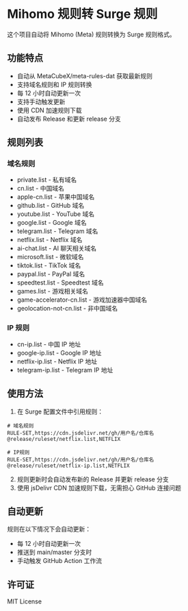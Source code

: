 # Mihomo 规则转 Surge 规则

这个项目自动将 Mihomo (Meta) 规则转换为 Surge 规则格式。

## 功能特点

- 自动从 MetaCubeX/meta-rules-dat 获取最新规则
- 支持域名规则和 IP 规则转换
- 每 12 小时自动更新一次
- 支持手动触发更新
- 使用 CDN 加速规则下载
- 自动发布 Release 和更新 release 分支

## 规则列表

### 域名规则

- private.list - 私有域名
- cn.list - 中国域名
- apple-cn.list - 苹果中国域名
- github.list - GitHub 域名
- youtube.list - YouTube 域名
- google.list - Google 域名
- telegram.list - Telegram 域名
- netflix.list - Netflix 域名
- ai-chat.list - AI 聊天相关域名
- microsoft.list - 微软域名
- tiktok.list - TikTok 域名
- paypal.list - PayPal 域名
- speedtest.list - Speedtest 域名
- games.list - 游戏相关域名
- game-accelerator-cn.list - 游戏加速器中国域名
- geolocation-not-cn.list - 非中国域名

### IP 规则

- cn-ip.list - 中国 IP 地址
- google-ip.list - Google IP 地址
- netflix-ip.list - Netflix IP 地址
- telegram-ip.list - Telegram IP 地址

## 使用方法

1. 在 Surge 配置文件中引用规则：

```
# 域名规则
RULE-SET,https://cdn.jsdelivr.net/gh/用户名/仓库名@release/ruleset/netflix.list,NETFLIX

# IP规则
RULE-SET,https://cdn.jsdelivr.net/gh/用户名/仓库名@release/ruleset/netflix-ip.list,NETFLIX
```

2. 规则更新时会自动发布新的 Release 并更新 release 分支
3. 使用 jsDelivr CDN 加速规则下载，无需担心 GitHub 连接问题

## 自动更新

规则在以下情况下会自动更新：

- 每 12 小时自动更新一次
- 推送到 main/master 分支时
- 手动触发 GitHub Action 工作流

## 许可证

MIT License
